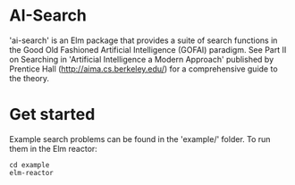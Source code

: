 # AI-Search

'ai-search' is an Elm package that provides a suite of search functions in the
Good Old Fashioned Artificial Intelligence (GOFAI) paradigm. See Part II on
Searching in 'Artificial Intelligence a Modern Approach' published by Prentice
Hall (http://aima.cs.berkeley.edu/) for a comprehensive guide to the theory.

# Get started

Example search problems can be found in the 'example/' folder. To run them in
the Elm reactor:

    cd example
    elm-reactor

